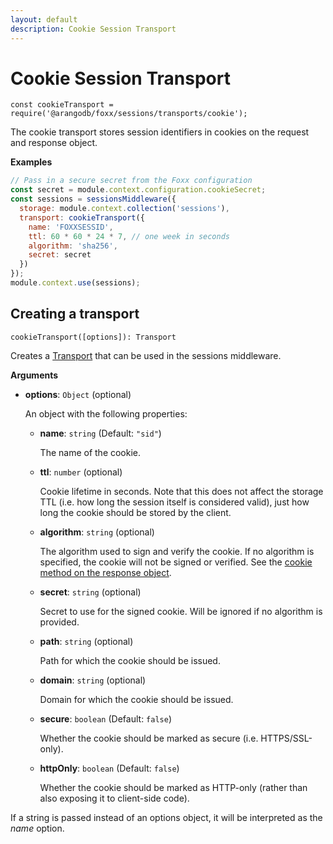```yaml
---
layout: default
description: Cookie Session Transport
---
```

Cookie Session Transport
========================

`const cookieTransport = require('@arangodb/foxx/sessions/transports/cookie');`

The cookie transport stores session identifiers in cookies on the request and response object.

**Examples**

```js
// Pass in a secure secret from the Foxx configuration
const secret = module.context.configuration.cookieSecret;
const sessions = sessionsMiddleware({
  storage: module.context.collection('sessions'),
  transport: cookieTransport({
    name: 'FOXXSESSID',
    ttl: 60 * 60 * 24 * 7, // one week in seconds
    algorithm: 'sha256',
    secret: secret
  })
});
module.context.use(sessions);
```

Creating a transport
--------------------

`cookieTransport([options]): Transport`

Creates a [Transport](foxx-sessions-transports.html) that can be used in the sessions middleware.

**Arguments**

* **options**: `Object` (optional)

  An object with the following properties:

  * **name**: `string` (Default: `"sid"`)

    The name of the cookie.

  * **ttl**: `number` (optional)

    Cookie lifetime in seconds. Note that this does not affect the storage TTL (i.e. how long the session itself is considered valid), just how long the cookie should be stored by the client.

  * **algorithm**: `string` (optional)

    The algorithm used to sign and verify the cookie. If no algorithm is specified, the cookie will not be signed or verified. See the [cookie method on the response object](foxx-router-response.html).

  * **secret**: `string` (optional)

    Secret to use for the signed cookie. Will be ignored if no algorithm is provided.

  * **path**: `string` (optional)

    Path for which the cookie should be issued.

  * **domain**: `string` (optional)

    Domain for which the cookie should be issued.

  * **secure**: `boolean` (Default: `false`)

    Whether the cookie should be marked as secure (i.e. HTTPS/SSL-only).

  * **httpOnly**: `boolean` (Default: `false`)

    Whether the cookie should be marked as HTTP-only (rather than also exposing it to client-side code).

If a string is passed instead of an options object, it will be interpreted as the *name* option.
